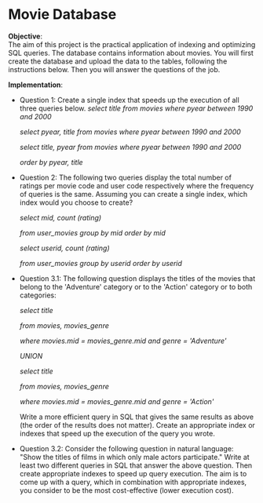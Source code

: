# Movie Database

**Objective**:  
The aim of this project is the practical application of indexing and optimizing SQL queries. The database contains information about movies.
You will first create the database and upload the data to the tables, following the instructions below. Then you will answer the questions of the job.


**Implementation**:  

- Question 1: Create a single index that speeds up the execution of all three queries below.
  *select title from movies where pyear between 1990 and 2000*
  
  *select pyear, title from movies where pyear between 1990 and 2000*
  
  *select title, pyear from movies where pyear between 1990 and 2000*
  
  *order by pyear, title*


- Question 2: The following two queries display the total number of ratings per movie code and user code respectively where the frequency of queries is the same. Assuming you can create a single index, which index would you choose to create?

  *select mid, count (rating)*
  
  *from user_movies group by mid order by mid*
  
  *select userid, count (rating)*
  
  *from user_movies group by userid order by userid*



- Question 3.1: The following question displays the titles of the movies that belong to the 'Adventure' category or to the 'Action' category or to both categories:

  *select title*
  
  *from movies, movies_genre*
  
  *where movies.mid = movies_genre.mid and genre = 'Adventure'*
  
  *UNION*
  
  *select title*
  
  *from movies, movies_genre*
  
  *where movies.mid = movies_genre.mid and genre = 'Action'*
  
  
  Write a more efficient query in SQL that gives the same results as above (the order of the results does not matter). Create an appropriate index or   indexes that speed up the execution of the query you wrote.




- Question 3.2: Consider the following question in natural language: "Show the titles of films in which only male actors participate." Write at least two different queries in SQL that answer the above question. Then create appropriate indexes to speed up query execution. The aim is to come up with a query, which in combination with appropriate indexes, you consider to be the most cost-effective (lower execution cost).

